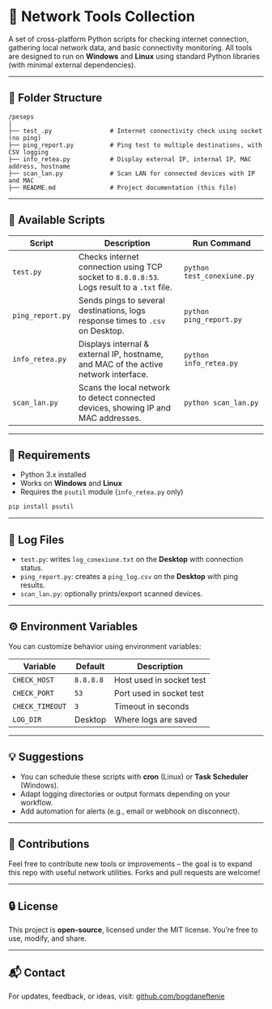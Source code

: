# 🧪 Network Tools Collection

A set of cross-platform Python scripts for checking internet connection, gathering local network data, and basic connectivity monitoring. All tools are designed to run on **Windows** and **Linux** using standard Python libraries (with minimal external dependencies).

---

## 📁 Folder Structure

```
/peseps
│
├── test_.py                # Internet connectivity check using socket (no ping)
├── ping_report.py          # Ping test to multiple destinations, with CSV logging
├── info_retea.py           # Display external IP, internal IP, MAC address, hostname
├── scan_lan.py             # Scan LAN for connected devices with IP and MAC
├── README.md               # Project documentation (this file)
```

---

## 📜 Available Scripts

| Script              | Description                                                                                 | Run Command                  |
|---------------------|---------------------------------------------------------------------------------------------|------------------------------|
| `test.py`           | Checks internet connection using TCP socket to `8.8.8.8:53`. Logs result to a `.txt` file.  | `python test_conexiune.py`   |
| `ping_report.py`    | Sends pings to several destinations, logs response times to `.csv` on Desktop.              | `python ping_report.py`      |
| `info_retea.py`     | Displays internal & external IP, hostname, and MAC of the active network interface.         | `python info_retea.py`       |
| `scan_lan.py`       | Scans the local network to detect connected devices, showing IP and MAC addresses.          | `python scan_lan.py`         |

---

## 🧰 Requirements

- Python 3.x installed
- Works on **Windows** and **Linux**
- Requires the `psutil` module (`info_retea.py` only)

```bash
pip install psutil
```

---

## 📂 Log Files

- `test.py`: writes `log_conexiune.txt` on the **Desktop** with connection status.
- `ping_report.py`: creates a `ping_log.csv` on the **Desktop** with ping results.
- `scan_lan.py`: optionally prints/export scanned devices.

---

## ⚙️ Environment Variables

You can customize behavior using environment variables:

| Variable       | Default     | Description                          |
|----------------|-------------|--------------------------------------|
| `CHECK_HOST`   | `8.8.8.8`   | Host used in socket test             |
| `CHECK_PORT`   | `53`        | Port used in socket test             |
| `CHECK_TIMEOUT`| `3`         | Timeout in seconds                   |
| `LOG_DIR`      | Desktop     | Where logs are saved                 |

---

## 💡 Suggestions

- You can schedule these scripts with **cron** (Linux) or **Task Scheduler** (Windows).
- Adapt logging directories or output formats depending on your workflow.
- Add automation for alerts (e.g., email or webhook on disconnect).

---

## 🤝 Contributions

Feel free to contribute new tools or improvements – the goal is to expand this repo with useful network utilities. Forks and pull requests are welcome!

---

## 🔒 License

This project is **open-source**, licensed under the MIT license. You’re free to use, modify, and share.

---

## 📬 Contact

For updates, feedback, or ideas, visit: [github.com/bogdaneftenie](https://github.com/bogdaneftenie)
